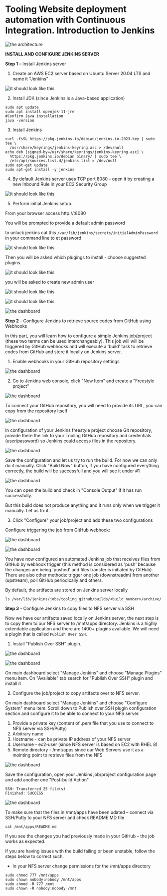 # Tooling Website deployment automation with Continuous Integration. Introduction to Jenkins

![the architecture](./images/1.PNG)

**INSTALL AND CONFIGURE JENKINS SERVER**

**Step 1** – Install Jenkins server

1. Create an AWS EC2 server based on Ubuntu Server 20.04 LTS and name it "Jenkins"

![it should look like this](./images/2.PNG)

2. Install JDK (since Jenkins is a Java-based application)

```
sudo apt update
sudo apt install openjdk-11-jre
#Confirm Java installation
java -version
```

3. Install Jenkins

```
curl -fsSL https://pkg.jenkins.io/debian/jenkins.io-2023.key | sudo tee \
  /usr/share/keyrings/jenkins-keyring.asc > /dev/null
echo deb [signed-by=/usr/share/keyrings/jenkins-keyring.asc] \
  https://pkg.jenkins.io/debian binary/ | sudo tee \
  /etc/apt/sources.list.d/jenkins.list > /dev/null
sudo apt-get update
sudo apt-get install -y jenkins
```

4. By default Jenkins server uses TCP port 8080 - open it by creating a new Inbound Rule in your EC2 Security Group

![it should look like this](./images/3.PNG)

5. Perform initial Jenkins setup.

From your browser access http://<Jenkins-Server-Public-IP-Address-or-Public-DNS-Name>:8080

You will be prompted to provide a default admin password

to unluck jenkins cat this `/var/lib/jenkins/secrets/initialAdminPassword` in your command line to et password

![it should look like this](./images/4.PNG)

Then you will be asked which plugings to install - choose suggested plugins.

![it should look like this](./images/5.PNG)

you will be asked to create new admin user

![it should look like this](./images/6.PNG)

![it should look like this](./images/7.PNG)

![the dashboard](./images/7.PNG)

**Step 2** - Configure Jenkins to retrieve source codes from GitHub using Webhooks 

In this part, you will learn how to configure a simple Jenkins job/project (these two terms can be used interchangeably). This job will will be triggered by GitHub webhooks and will execute a 'build' task to retrieve codes from GitHub and store it locally on Jenkins server.

1. Enable webhooks in your GitHub repository settings

![the dashboard](./images/9.PNG)

2. Go to Jenkins web console, click "New Item" and create a "Freestyle project"

![the dashboard](./images/10.PNG)

To connect your GitHub repository, you will need to provide its URL, you can copy from the repository itself

![the dashboard](./images/11.PNG)

In configuration of your Jenkins freestyle project choose Git repository, provide there the link to your Tooling GitHub repository and credentials (user/password) so Jenkins could access files in the repository.

![the dashboard](./images/12.PNG)

Save the configuration and let us try to run the build. For now we can only do it manually.
Click "Build Now" button, if you have configured everything correctly, the build will be successfull and you will see it under #1

![the dashboard](./images/13.PNG)

You can open the build and check in "Console Output" if it has run successfully.

But this build does not produce anything and it runs only when we trigger it manually. Let us fix it.

3. Click "Configure" your job/project and add these two configurations

Configure triggering the job from GitHub webhook:

![the dashboard](./images/15.PNG)

![the dashboard](./images/14.PNG)

You have now configured an automated Jenkins job that receives files from GitHub by webhook trigger (this method is considered as 'push' because the changes are being 'pushed' and files transfer is initiated by GitHub). There are also other methods: trigger one job (downstreadm) from another (upstream), poll GitHub periodically and others.

By default, the artifacts are stored on Jenkins server locally

`ls /var/lib/jenkins/jobs/tooling_github/builds/<build_number>/archive/
`

**Step 3** - Configure Jenkins to copy files to NFS server via SSH

Now we have our artifacts saved locally on Jenkins server, the next step is to copy them to our NFS server to /mnt/apps directory.
Jenkins is a highly extendable application and there are 1400+ plugins available. We will need a plugin that is called `Publish Over SSH`.

1. Install "Publish Over SSH" plugin.

![the dashboard](./images/16.PNG)

![the dashboard](./images/17.PNG)

On main dashboard select "Manage Jenkins" and choose "Manage Plugins" menu item.
On "Available" tab search for "Publish Over SSH" plugin and install it

2. Configure the job/project to copy artifacts over to NFS server.

On main dashboard select "Manage Jenkins" and choose "Configure System" menu item.
Scroll down to Publish over SSH plugin configuration section and configure it to be able to connect to your NFS server.

1. Provide a private key (content of .pem file that you use to connect to NFS server via SSH/Putty)
2. Arbitrary name
3. Hostname - can be private IP address of your NFS server
4. Username - ec2-user (since NFS server is based on EC2 with RHEL 8)
5. Remote directory - /mnt/apps since our Web Servers use it as a mointing point to retrieve files from the NFS

![the dashboard](./images/18.PNG)

Save the configuration, open your Jenkins job/project configuration page and add another one "Post-build Action"

```
SSH: Transferred 25 file(s)
Finished: SUCCESS
```

![the dashboard](./images/19.PNG)

To make sure that the files in /mnt/apps have been udated – connect via SSH/Putty to your NFS server and check README.MD file

`cat /mnt/apps/README.md`

If you see the changes you had previously made in your GitHub – the job works as expected.

If you are having issues with the build failing or been unstable, follow the steps below to correct such.

+ In your NFS server change permissions for the /mnt/apps directory

```
sudo chmod 777 /mnt/apps
sudo chown nobody:nobody /mnt/apps
sudo chmod -R 777 /mnt
sudo chown -R nobody:nobody /mnt
```